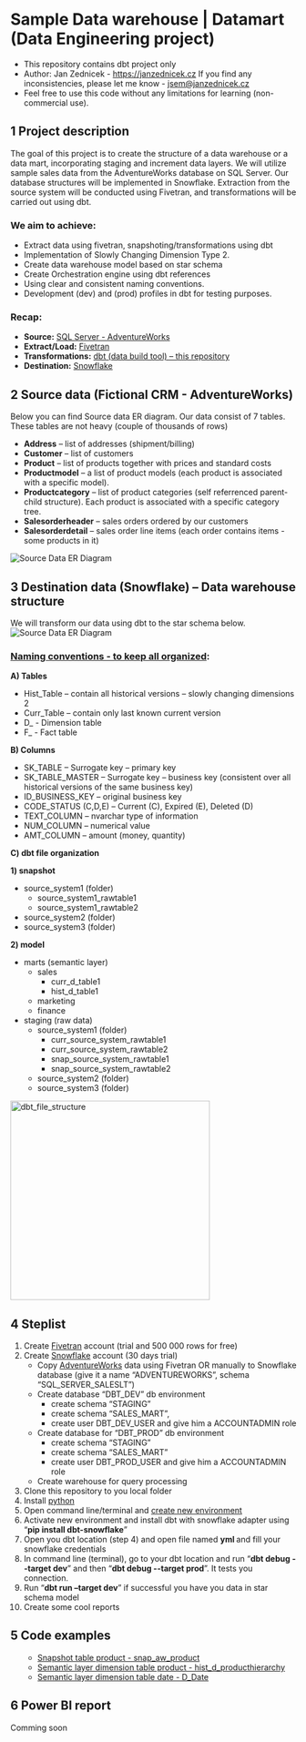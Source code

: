 <h1>Sample Data warehouse | Datamart (Data Engineering project)</h1>
<ul>
 	<li>This repository contains dbt project only</li>
 	<li>Author: Jan Zednicek - <a href="https://janzednicek.cz/" target="_blank" rel="noopener">https://janzednicek.cz</a> If you find any inconsistencies, please let me know - <a href="mailto:jsem@janzednicek.cz">jsem@janzednicek.cz</a></li>
 	<li>Feel free to use this code without any limitations for learning (non-commercial use).</li>
</ul>
<h2><strong>1 Project description</strong></h2>
<p>The goal of this project is to create the structure of a data warehouse or a data mart, incorporating staging and increment data layers. We will utilize sample sales data from the AdventureWorks database on SQL Server. Our database structures will be implemented in Snowflake. Extraction from the source system will be conducted using Fivetran, and transformations will be carried out using dbt.</p>

<h3>We aim to achieve:</h3>
<ul>
  <li>Extract data using fivetran, snapshoting/transformations using dbt</li>
  <li>Implementation of Slowly Changing Dimension Type 2.</li>
  <li>Create data warehouse model based on star schema</li>
  <li>Create Orchestration engine using dbt references</li>
  <li>Using clear and consistent naming conventions.</li>
  <li>Development (dev) and (prod) profiles in dbt for testing purposes.</li>
</ul>

<h3>Recap:</h3>
<ul dir="auto">
 	<li><strong>Source:</strong> <a href="https://www.sqlservercentral.com/articles/connecting-to-adventureworks-on-azure">SQL Server - AdventureWorks</a></li>
 	<li><strong>Extract/Load:</strong> <a href="https://fivetran.com">Fivetran</a></li>
 	<li><strong>Transformations:</strong> <a href="https://www.getdbt.com">dbt (data build tool) – this repository</a></li>
 	<li><strong>Destination:</strong> <a href="https://www.snowflake.com/en/">Snowflake</a></li>
</ul>
<h2>2 Source data (Fictional CRM - AdventureWorks)</h2>
<p>Below you can find Source data ER diagram. Our data consist of 7 tables. These tables are not heavy (couple of thousands of rows)</p>
<ul>
 	<li><strong>Address</strong> – list of addresses (shipment/billing)</li>
 	<li><strong>Customer</strong>  – list of customers</li>
 	<li><strong>Product</strong>  – list of products together with prices and standard costs</li>
 	<li><strong>Productmodel</strong>  – a list of product models (each product is associated with a specific model).</li>
 	<li><strong>Productcategory</strong>  – list of product categories (self referrenced parent-child structure). Each product is associated with a specific category tree.</li>
 	<li><strong>Salesorderheader</strong>  – sales orders ordered by our customers</li>
 	<li><strong>Salesorderdetail</strong>  – sales order line items (each order contains items -some products in it)</li>
</ul>
<img src="https://github.com/JanZednicek/dbt-snowflake-public/assets/39887295/a00a8a4f-a0c7-4a4c-a321-91d59a1276b7" alt="Source Data ER Diagram">

<h2>3 Destination data (Snowflake) – Data warehouse structure</h2>
We will transform our data using dbt to the star schema below.

<img src="https://github.com/JanZednicek/dbt-snowflake-public/assets/39887295/d659bfe0-6335-475b-994a-2399e055ea6a" alt="Source Data ER Diagram">
<h3><u>Naming conventions - to keep all organized</u>:</h3>

<strong>A) Tables</strong>
<ul>
 	<li>Hist_Table – contain all historical versions – slowly changing dimensions 2</li>
 	<li>Curr_Table – contain only last known current version</li>
 	<li>D_ - Dimension table</li>
 	<li>F_ - Fact table</li>
</ul>
<p><strong>B) Columns</strong></p>
<ul>
 	<li>SK_TABLE – Surrogate key – primary key</li>
 	<li>SK_TABLE_MASTER – Surrogate key – business key (consistent over all historical versions of the same business key)</li>
 	<li>ID_BUSINESS_KEY – original business key</li>
 	<li>CODE_STATUS (C,D,E) – Current (C), Expired (E), Deleted (D)</li>
 	<li>TEXT_COLUMN – nvarchar type of information</li>
 	<li>NUM_COLUMN – numerical value</li>
 	<li>AMT_COLUMN – amount (money, quantity)</li>
</ul>
<p><strong>C) dbt file organization</strong></p>
<strong>1) snapshot</strong>
<ul>
 	<li>source_system1 (folder)
<ul>
 	<li>source_system1_rawtable1</li>
 	<li>source_system1_rawtable2</li>
</ul>
</li>
 	<li>source_system2 (folder)</li>
 	<li>source_system3 (folder)</li>
</ul>
<strong>2) model</strong>
<ul>
 	<li>marts (semantic layer)
<ul>
 	<li>sales
<ul>
 	<li>curr_d_table1</li>
 	<li>hist_d_table1</li>
</ul>
</li>
 	<li>marketing</li>
 	<li>finance</li>
</ul>
</li>
 	<li>staging (raw data)
<ul>
 	<li>source_system1 (folder)
<ul>
 	<li>curr_source_system_rawtable1</li>
 	<li>curr_source_system_rawtable2</li>
 	<li>snap_source_system_rawtable1</li>
 	<li>snap_source_system_rawtable2</li>
</ul>
</li>
 	<li>source_system2 (folder)</li>
 	<li>source_system3 (folder)</li>
</ul>
</li>
</ul>
<img width="350" alt="dbt_file_structure" src="https://github.com/JanZednicek/dbt-snowflake-public/assets/39887295/342f2e35-47b5-43ae-8e56-51c34e750e0a">


<h2>4 Steplist</h2>
<ol>
 	<li>Create <a href="https://fivetran.com/" target="_blank">Fivetran</a> account (trial and 500 000 rows for free)</li>
 	<li>Create <a href="https://www.snowflake.com/" target="_blank">Snowflake</a> account (30 days trial)
<ul>
 	<li>Copy <a href="https://www.sqlservercentral.com/articles/connecting-to-adventureworks-on-azure" target="_blank">AdventureWorks</a> data using Fivetran OR manually to Snowflake database (give it a name “ADVENTUREWORKS”, schema “SQL_SERVER_SALESLT”)</li>
 	<li>Create database “DBT_DEV” db environment
<ul>
 	<li>create schema “STAGING”</li>
 	<li>create schema “SALES_MART”,</li>
 	<li>create user DBT_DEV_USER and give him a ACCOUNTADMIN role</li>
</ul>
</li>
 	<li>Create database for “DBT_PROD” db environment
<ul>
 	<li>create schema “STAGING”</li>
 	<li>create schema “SALES_MART”</li>
 	<li>create user DBT_PROD_USER and give him a ACCOUNTADMIN role</li>
</ul>
</li>
 	<li>Create warehouse for query processing</li>
</ul>
</li>
 	<li>Clone this repository to you local folder</li>
 	<li>Install <a href="https://www.python.org/" target="_blank">python</a></li>
 	<li>Open command line/terminal and <a href="https://docs.python.org/3/library/venv.html" target="_blank">create new environment</a></li>
 	<li>Activate new environment and install dbt with snowflake adapter using “<strong>pip install dbt-snowflake</strong>”</li>
 	<li>Open you dbt location (step 4) and open file named <strong>yml </strong>and fill your snowflake credentials</li>
 	<li>In command line (terminal), go to your dbt location and run “<strong>dbt debug --target dev</strong>” and then “<strong>dbt debug --target prod</strong>”. It tests you connection.</li>
 	<li>Run “<strong>dbt run –target dev</strong>” if successful you have you data in star schema model</li>
 	<li>Create some cool reports</li>
</ol>

<h2>5 Code examples</h2>
<ol>
<ul>
  <li> <a href="https://github.com/JanZednicek/dbt-snowflake-public/blob/main/snapshots/adventureworks/snap_aw_product.sql" target="_blank">Snapshot table product - snap_aw_product</a></li>
  <li> <a href="https://github.com/JanZednicek/dbt-snowflake-public/blob/main/your-path-to-the-file.sql" target="_blank">Semantic layer dimension table product - hist_d_producthierarchy</a></li>
 </li>
  <li> <a href="https://github.com/JanZednicek/dbt-snowflake-public/blob/main/models/marts/sales/d_date.sql" target="_blank">Semantic layer dimension table date - D_Date</a></li>
</ul>
</ol>
<h2>6 Power BI report</h2>
<p>Comming soon</p>


